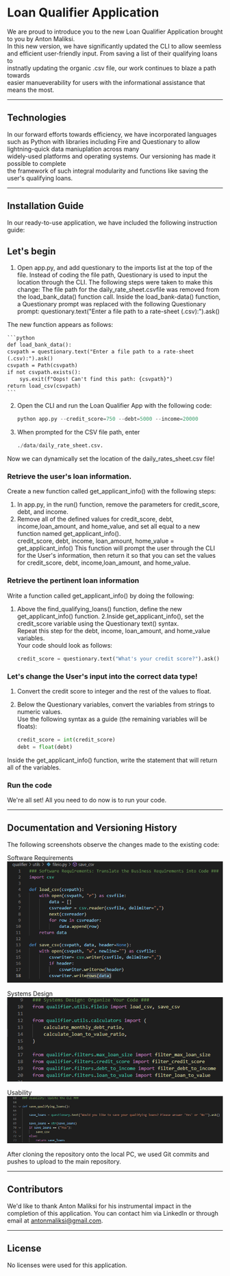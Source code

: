 # Loan Qualifier Application
We are proud to introduce you to the new Loan Qualifier Application brought to you by Anton Maliksi.<br> In this new version, we have significantly updated the CLI to allow seemless<br> and efficient user-friendly input. From saving a list of their qualifying loans to <br> instnatly updating the organic .csv file, our work continues to blaze a path towards<br> easier manueverability for users with the informational assistance that means the most.

---

## Technologies
In our forward efforts towards efficiency, we have incorporated languages <br> such as Python with libraries including Fire and Questionary to allow lightning-quick data maniuplation across many <br> widely-used platforms and operating systems. Our versioning has made it possible to complete <br> the framework of such integral modularity and functions like saving the user's qualifying loans.

---

## Installation Guide
In our ready-to-use application, we have included the following instruction guide:

## Let's begin
1. Open app.py, and add questionary to the imports list at the top of the file.
Instead of coding the file path, Questionary is used to input the location through the CLI. The following steps were taken to make this change:
The file path for the daily_rate_sheet.csvfile was removed from the load_bank_data() function call.
Inside the load_bank-data() function, a Questionary prompt was replaced with the following Questionary prompt: questionary.text("Enter a file path to a rate-sheet (.csv):").ask()

The new function appears as follows:

    ```python
    def load_bank_data():
    csvpath = questionary.text("Enter a file path to a rate-sheet (.csv):").ask()
    csvpath = Path(csvpath)
    if not csvpath.exists():
        sys.exit(f"Oops! Can't find this path: {csvpath}")
    return load_csv(csvpath)
    ```
    
2. Open the CLI and run the Loan Qualifier App with the following code:

    ```python
    python app.py --credit_score=750 --debt=5000 --income=20000
    ```
    
3. When prompted for the CSV file path, enter 
    ```python
    ./data/daily_rate_sheet.csv.
    ```

Now we can dynamically set the location of the daily_rates_sheet.csv file!

### Retrieve the user's loan information.
Create a new function called get_applicant_info() with the following steps:
1. In app.py, in the run() function, remove the parameters for credit_score, debt, and income.
2. Remove all of the defined values for credit_score, debt, income,loan_amount, and home_value, and set all equal to a new function named get_applicant_info(). <br> credit_score, debt, income, loan_amount, home_value = get_applicant_info()
This function will prompt the user through the CLI for the User's information, then return it so that you can set the values for credit_score, debt, income,loan_amount, and home_value.

### Retrieve the pertinent loan information
Write a function called get_applicant_info() by doing the following:
1. Above the find_qualifying_loans() function, define the new get_applicant_info() function.
2.Inside get_applicant_info(), set the credit_score variable using the Questionary text() syntax. <br> Repeat this step for the debt, income, loan_amount, and home_value variables. <br> Your code should look as follows:

    ```python
    credit_score = questionary.text("What's your credit score?").ask()
    ```
    
### Let's change the User's input into the correct data type! 
1. Convert the credit score to integer and the rest of the values to float.
2. Below the Questionary variables, convert the variables from strings to numeric values. <br> Use the following syntax as a guide (the remaining variables will be floats):

    ```python
    credit_score = int(credit_score)
    debt = float(debt)
    ```
    
Inside the get_applicant_info() function, write the statement that will return all of the variables.

### Run the code
We're all set! All you need to do now is to run your code.

---

## Documentation and Versioning History
The following screenshots observe the changes made to the existing code:

Software Requirements
![Alt text](https://github.com/antonmaliksi/FinTechModule2Challenge/blob/main/loan_qualifier_app/fileio.PNG)

Systems Design
![Alt text](https://github.com/antonmaliksi/FinTechModule2Challenge/blob/main/loan_qualifier_app/import_fileio.PNG)

Usability
![Alt text](https://github.com/antonmaliksi/FinTechModule2Challenge/blob/main/loan_qualifier_app/updated_CLI.PNG)

After cloning the repository onto the local PC, we used Git commits and pushes to upload to the main repository.

---

## Contributors
We'd like to thank Anton Maliksi for his instrumental impact in the completion of this application. You can contact him via LinkedIn or through email at antonmaliksi@gmail.com.

---

## License
No licenses were used for this application.